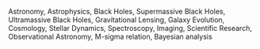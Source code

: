Astronomy, Astrophysics, Black Holes, Supermassive Black Holes, Ultramassive Black Holes, Gravitational Lensing, Galaxy Evolution, Cosmology, Stellar Dynamics, Spectroscopy, Imaging, Scientific Research, Observational Astronomy, M-sigma relation, Bayesian analysis
